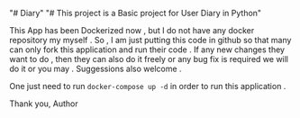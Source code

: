 "# Diary" 
"# This project is a Basic project for User Diary in Python" 

This App has been Dockerized now , but I do not have any docker repository my myself . So , I am just putting this code in github so that many can only fork this application and run their code . If any new changes they want to do , then they can also do it freely or any bug fix is required we will do it or you may . Suggessions also welcome .

One just need to run `docker-compose up -d` in order to run this application .

Thank you, 
Author 
